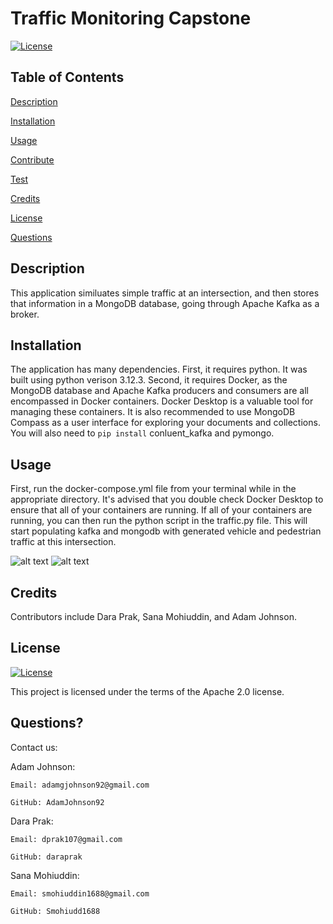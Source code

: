 # Traffic Monitoring Capstone
 
  [![License](https://img.shields.io/badge/License-Apache_2.0-blue.svg)](https://opensource.org/licenses/Apache-2.0)
 
  ## Table of Contents
  
  [Description](#description)

  [Installation](#installation)
  
  [Usage](#usage)

  [Contribute](#contribute)

  [Test](#test)
  
  [Credits](#credits)
  
  [License](#license)

  [Questions](#questions)
  
  ## Description
  This application similuates simple traffic at an intersection, and then stores that information in a MongoDB database, going through Apache Kafka as a broker.

  ## Installation
  The application has many dependencies. First, it requires python. It was built using python verison 3.12.3. Second, it requires Docker, as the MongoDB database and Apache Kafka producers and consumers are all encompassed in Docker containers. Docker Desktop is a valuable tool for managing these containers. It is also recommended to use MongoDB Compass as a user interface for exploring your documents and collections. You will also need to `pip install` conluent_kafka and pymongo.

  ## Usage
  First, run the docker-compose.yml file from your terminal while in the appropriate directory. It's advised that you double check Docker Desktop to ensure that all of your containers are running. If all of your containers are running, you can then run the python script in the traffic.py file. This will start populating kafka and mongodb with generated vehicle and pedestrian traffic at this intersection.

  ![alt text](./screencap1.PNG)
  ![alt text](./screencap2.PNG)

  
  ## Credits
  Contributors include Dara Prak, Sana Mohiuddin, and Adam Johnson.

  ## License
  
  [![License](https://img.shields.io/badge/License-Apache_2.0-blue.svg)](https://opensource.org/licenses/Apache-2.0)
  
  This project is licensed under the terms of the Apache 2.0 license.

  ## Questions?

  Contact us:

  Adam Johnson:

    Email: adamgjohnson92@gmail.com

    GitHub: AdamJohnson92 
  
  Dara Prak:

    Email: dprak107@gmail.com

    GitHub: daraprak

  Sana Mohiuddin:

    Email: smohiuddin1688@gmail.com

    GitHub: Smohiudd1688
  
  
 


  
